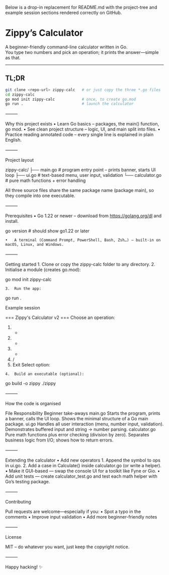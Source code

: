 Below is a drop-in replacement for README.md with the project-tree and example session sections rendered correctly on GitHub.

# Zippy’s Calculator

A beginner-friendly command-line calculator written in Go.  
You type two numbers and pick an operation; it prints the answer—simple as that.

---

## TL;DR

```bash
git clone <repo-url> zippy-calc   # or just copy the three *.go files
cd zippy-calc
go mod init zippy-calc            # once, to create go.mod
go run .                          # launch the calculator
```

⸻

Why this project exists
	•	Learn Go basics – packages, the main() function, go mod.
	•	See clean project structure – logic, UI, and main split into files.
	•	Practice reading annotated code – every single line is explained in plain English.

⸻

Project layout

zippy-calc/
├── main.go          # program entry point – prints banner, starts UI loop
├── ui.go            # text-based menu, user input, validation
└── calculator.go    # pure math functions + error handling

All three source files share the same package name (package main), so they compile into one executable.

⸻

Prerequisites
	•	Go 1.22 or newer – download from https://golang.org/dl and install.

go version   # should show go1.22 or later


	•	A terminal (Command Prompt, PowerShell, Bash, Zsh…) – built-in on macOS, Linux, and Windows.

⸻

Getting started
	1.	Clone or copy the zippy-calc folder to any directory.
	2.	Initialise a module (creates go.mod):

go mod init zippy-calc


	3.	Run the app:

go run .

Example session

=== Zippy's Calculator v2 ===
Choose an operation:
  1) +
  2) -
  3) *
  4) /
  5) Exit
Select option:


	4.	Build an executable (optional):

go build -o zippy
./zippy



⸻

How the code is organised

File	Responsibility	Beginner take-aways
main.go	Starts the program, prints a banner, calls the UI loop.	Shows the minimal structure of a Go main package.
ui.go	Handles all user interaction (menu, number input, validation).	Demonstrates buffered input and string → number parsing.
calculator.go	Pure math functions plus error checking (division by zero).	Separates business logic from I/O; shows how to return errors.


⸻

Extending the calculator
	•	Add new operators
	1.	Append the symbol to ops in ui.go.
	2.	Add a case in Calculate() inside calculator.go (or write a helper).
	•	Make it GUI-based — swap the console UI for a toolkit like Fyne or Gio.
	•	Add unit tests — create calculator_test.go and test each math helper with Go’s testing package.

⸻

Contributing

Pull requests are welcome—especially if you:
	•	Spot a typo in the comments
	•	Improve input validation
	•	Add more beginner-friendly notes

⸻

License

MIT – do whatever you want, just keep the copyright notice.

⸻

Happy hacking! ✨

